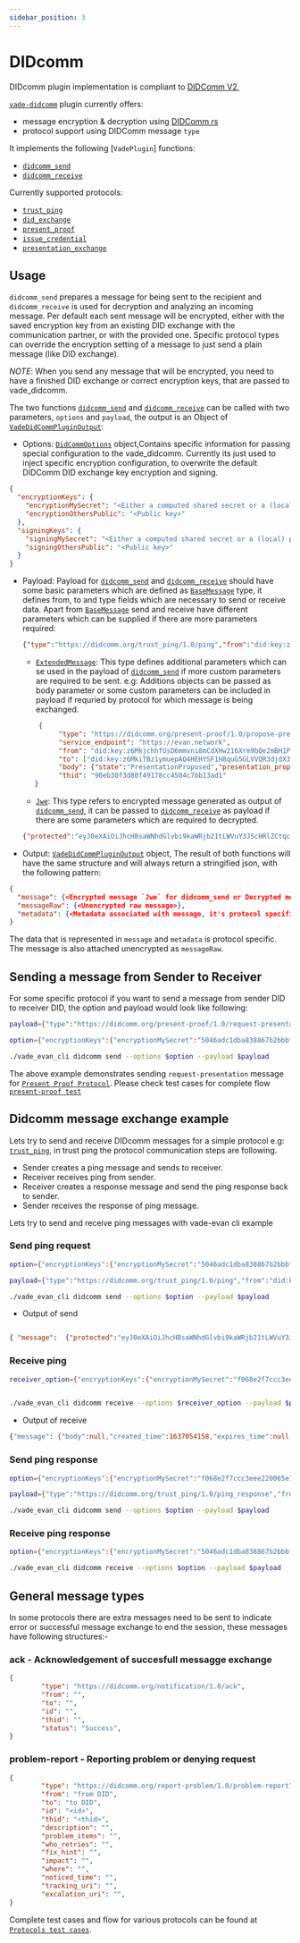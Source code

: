 ```yaml
---
sidebar_position: 3
---
```


# DIDcomm

DIDcomm plugin implementation is compliant to [DIDComm V2](https://identity.foundation/didcomm-messaging/spec/),

[`vade-didcomm`] plugin currently offers:

- message encryption & decryption using [DIDComm rs](https://github.com/decentralized-identity/didcomm-rs)
- protocol support using DIDComm message `type`

It implements the following [`VadePlugin`] functions:

- [`didcomm_send`]
- [`didcomm_receive`]

Currently supported protocols:

- [`trust_ping`]
- [`did_exchange`]
- [`present_proof`]
- [`issue_credential`]
- [`presentation_exchange`]

## Usage

`didcomm_send` prepares a message for being sent to the recipient and `didcomm_receive` is used for decryption and analyzing an incoming message. Per default each sent message will be encrypted, either with the saved encryption key from an existing DID exchange with the communication partner, or with the provided one. Specific protocol types can override the encryption setting of a message to just send a plain message (like DID exchange).

*NOTE*: When you send any message that will be encrypted, you need to have a finished DID exchange or correct encryption keys, that are passed to vade_didcomm.

The two functions [`didcomm_send`] and [`didcomm_receive`] can be called with two parameters, `options` and `payload`, the output is an Object of [`VadeDidCommPluginOutput`]:

- Options: [`DidCommOptions`] object,Contains specific information for passing special configuration to the vade_didcomm. Currently its just used to inject specific encryption configuration, to overwrite the default DIDComm DID exchange key encryption and signing.

```json
{
  "encryptionKeys": {
    "encryptionMySecret": "<Either a computed shared secret or a (local) private key>",
    "encryptionOthersPublic": "<Public key>"
  },
  "signingKeys": {
    "signingMySecret": "<Either a computed shared secret or a (local) private key>",
    "signingOthersPublic": "<Public key>"
  }
}
```

- Payload: Payload for [`didcomm_send`] and [`didcomm_receive`] should have some basic parameters which are defined as [`BaseMessage`] type, it defines from, to and type fields which are necessary to send or receive data. Apart from [`BaseMessage`] send and receive have different parameters which can be supplied if there are more parameters required:

   ```json
   {"type":"https://didcomm.org/trust_ping/1.0/ping","from":"did:key:z6MkiTBz1ymuepAQ4HEHYSF1H8quG5GLVVQR3djdX3mDooWp","to":["did:key:z6MkjchhfUsD6mmvni8mCdXHw216Xrm9bQe2mBH1P5RDjVJG"],"comment":"Hi"}
   ```

  - [`ExtendedMessage`]: This type defines additional parameters which can se used in the payload of [`didcomm_send`] if more custom parameters are     required to be sent. e.g: Additions objects can be passed as body parameter or some custom parameters can be included in payload if requried by protocol for which message is being exchanged. 
   
   ```json
       {
            "type": "https://didcomm.org/present-proof/1.0/propose-presentation",
            "service_endpoint": "https://evan.network",
            "from": "did:key:z6MkjchhfUsD6mmvni8mCdXHw216Xrm9bQe2mBH1P5RDjVJG",
            "to": ["did:key:z6MkiTBz1ymuepAQ4HEHYSF1H8quG5GLVVQR3djdX3mDooWp"],
            "body": {"state":"PresentationProposed","presentation_proposal":{"attribute":[{"name":"90eb30f3d80f49178cc4504c7bb13ad1","cred_def_id":"cred_def_id","mime_type":"application/json","value":"YmFzZSA2NCBkYXRhIHN0cmluZw","referent":"referent"}],"predicate":[{"name":"some name","cred_def_id":"cred_def_id","predicate":"application/json","threshold":5}]}},
            "thid": "90eb30f3d80f49178cc4504c7bb13ad1"
      }

   ```
   
  - [`Jwe`]: This type refers to encrypted message generated as output of [`didcomm_send`], it can be passed to [`didcomm_receive`] as payload if there are some parameters which are required to decrypted.

  ```json
  {"protected":"eyJ0eXAiOiJhcHBsaWNhdGlvbi9kaWRjb21tLWVuY3J5cHRlZCtqc29uIiwiZW5jIjoiWEMyMFAiLCJraWQiOiI5NjVkNjk5NzYwYzcyN2EwNGRiMjJiY2U2ZmUyMDg3NmUyMTI2YjhmMWE2NGUxZGU0MmI0OWJjY2I5ZTg4MWFhIiwic2tpZCI6ImRpZDprZXk6ejZNa2pjaGhmVXNENm1tdm5pOG1DZFhIdzIxNlhybTliUWUybUJIMVA1UkRqVkpHIiwiYWxnIjoiRUNESC0xUFUrWEMyMFBLVyJ9","recipients":[{"header":{"key_ops":[],"alg":"ECDH-1PU+XC20PKW","kid":"did:key:z6MkiTBz1ymuepAQ4HEHYSF1H8quG5GLVVQR3djdX3mDooWp","epk":{"kty":"OKP","crv":"X25519","x":"d1PRwEdAaCg9lFa6zdpkYLkNvyo8o-0Mq8dIDVWaASA"},"iv":"PEI8C2IyJsWnIrfg0n2-1TGxlIj3REyQ","tag":"yOFwRajO794tj47ConOLAA"},"encrypted_key":"V5UNErvAqHoqOWwyZ9hcOsrd0KI_nsBNyTpEiTjOhyE"}],"ciphertext":"s3qUEJPjsnLVsKc5kbvKfH4w1FuVLg-CHOCjWTmBvdDyw1ldBZd6qpn97YSDOY3IX7wZ-W6gGHtuL-spdPQt8XAKnrJAteU0U28_9infWKeMFypbtAzSHjzp51R0wugBur1XfjetYhL7s1igdGu3L0sfKkcgG1y1zRNc9PswZWEUvLVZ4Bc4fFkGZ_EWYBOqGZQ3wAzl8cf5XIwhDGVynCDNN3YGadJxrDvHtGkBZdgPohAZIzbDD_7H3FTlWrKDFrpwemfXTh5nPTuoDf6xU65bLPd_XNCi-lM21rpFw4HfcyMK0TnMrLFTfYT8qETzeDx067jCt3Po7v_Ax4wENP9RtcGWmLDnJBWCiIpV_QV_p6CQ8MnmpX5xqPk7BGOmdhnlc4MSGklEbQywhrQrNzFXOD7u4FuiGubUV3HcBogERXLNj1V_SpwrBgms5oMKWjJ0X8Z3SOgCQtlM2IqzQ6iFxvgdf6YiL-jOVy6hiEUjxPEtTKbjBdPSO_frrMo6rmSDYRM-L7c9r7mc2pJ81pxYlr1-15W7SF1rpCAsky_Ct68xym3GtVCFH6K5G2vekClRlSV-_Qrvliuz6QdYAsNEFbabxYd_G09wGeIM5g2OKmWm6Z1CRfr1wEEko65Ml4HHWmRHiWYDbMGJcfh8RPOoOZQ9qx9uA0PskjH8Jmvrwo9t_5SMRLYuLyRy2-_1KNd69r820eGxSVbhScvRIu0b6oE7dV25CnIYqiwXovGuwVZw0ZKbPSPoDarsZpYHXeZPhvQEm694YXW7GE_zYu41KHH6nCA2fq72tPZJloO-8kmN3N_rXWLvzgTCKX0m2o4v9KYfa6QA5J-A_o799tcK9MK-WUETBUclIwSBxz9XGkI3v-KI2WnCf7bg4pxJiisgfcMHiAe2CM5srlH7p5pLuGhgP8qDoum1Wyc4lCgaVjPmimtuBVXxCyfU91RlBpaKXEtaS5MKMKQFbl4UfLIUI9hOYBj5gZs8G61km2StyitLo5Vplvqr3duS1kfaQKfnDKF4AZP0OTIFYwLjsUMYHb3WR4nMMeKka829gMIJf2zZcc9_1DSeRu4mP2_w5eoaK37eZEJ-2IzAUGFNazNLYKVj0AC68zeCAiEELPfvfpFOBs4QxOc6_OdNw1L42P2PaiRnzGuePSUOKvw6QVJt9kYQkhRpEB48T0K5b75X5wtejwum85sauEPIAaWR-GuOq1JteiZP3718EmNRBFfRcM0Hoc6nFUcQv5UpIJw6hzG6PHSAyNwXJnCHTeXhJQdCcCHhj1nTitaqUvaFzR-KK1UMOzgxD9KXHpGEADfZxOZ_qQvKCyAggNmzu2RmRIAVd2_Fx8eU7ElDzj3xyI7BSQX7N8gDspLcQ1j22EpV18IbqlDQzV0-DMAwvGSJveShmCMQVChn2k-MVqf3PhWVM_3FabZKuYGH_p0uTOyWo8Y1dFHPmvsA2n4NGiw_Stw9tU1TAfAoLQY2-n3X-BhLwu4m9JmHsI83kUagHA-CRDYeXQ2-KexVx1CLo3vr-S77t0vUhKBhfjTF40w2q3VjpeJqqAka9Qh2-DK2zWc0Xc3tKrnM3riGcH3oeP58YFFhPsPjVODHwC0tUxjxybEbziBIMzN6Dj7bSudYHLgGzV4E0xEMCYO4rIQCehqCJheJABEfRAC520BemPgT_I5B-siqk108OD3n6Uj_6xVkVIjlyRSVqdWAtv2hrzxGoE8Alft7JIyt-eLHuMUiTLxCg45ca5nEbzZHIjqvbVIToKfr9lU0plcEdHI4nPp3Hsz8g3MsLmnFjFwZQrX5QI07sryZiMmtSVxLrSEa4eYftTui_cetKQBctKmC3x_4w1RN7d4QnJQxBPSFoB6SspFlw2dRL4sUZqNngdZ2WrFPuKjjLXBbAZtA7iUk0gRH9bBpQzhDKvc3Dv9OHgOfmdvF3onYLAXVPYEf3GbvZyBTcyyNCsr1iRzdPTz4CwSAxK7vHUlWhNkEYdWWNnfSIfe7ueJPmcGqu-dja-t26Zt2kgZk8phlBGQVgowjQl1oDGk3IYnHfVZaKJy9y7Yu_2RAyQkXvFW-0ptz61Lm6LwuWwmFV0tB8db803HL4t8QrBAD0-UaIVLhWhvMn9Ot2MxmaybjotZ9tTEZqSnPZuB3h5vclU2HjKXr2ZZAoCoYdKzP-yNPLl_KNmmCppJGWxfXtHpTeaiqIAWlW6jTUcXXDbr5qVg2dQMSgIkOyNBxQfS1PE0MB2vZ9ZXBvuPu7VBA3q4gGvzvNX0AoCeUuDr7cDP-WUDuj4b0UuyItqnlv9RVoegQZEriY2CrxnftJs4jYUWS5pgf5OVMTbZb3yWAwohFY0_KZhCIckszF6FeB2JxYYCkaxXHkLPXASKEVSfUE4S7EJw4EcWZmoIXJdW4Ex9Uj58IZCgzTk8MX8RXlMQankEB9A","iv":"0hua0wULMOY8TsbwQDX4Dm-rYOP5sz8n","tag":"pqVXn6G1b4fSteLcQjtReQ"}
  ```


- Output: [`VadeDidCommPluginOutput`] object, The result of both functions will have the same structure and will always return a stringified json, with the following pattern:

```json
{
  "message": {<Encrypted message `Jwe` for didcomm_send or Decrypted message for didcomm_receive>},
  "messageRaw": {<Unencrypted raw message>},
  "metadata": {<Metadata associated with message, it's protocol specific and optional>}
}
```

The data that is represented in `message` and `metadata` is protocol specific. The message is also attached unencrypted as `messageRaw`.

## Sending a message from Sender to Receiver 

For some specific protocol if you want to send a message from sender DID to receiver DID, the option and payload would look like following:

```sh
payload={"type":"https://didcomm.org/present-proof/1.0/request-presentation","service_endpoint":"https://evan.network","from":"did:key:z6MkiTBz1ymuepAQ4HEHYSF1H8quG5GLVVQR3djdX3mDooWp","to":["did:key:z6MkjchhfUsD6mmvni8mCdXHw216Xrm9bQe2mBH1P5RDjVJG"],"body":{"state":"PresentationRequested","presentation_attach":[{"type":"https://didcomm.org/present-proof/1.0/request-presentation","id":"1efc7eca99254891ba49ecfefe46c9b8","mime_type":"application/json","data":"YmFzZSA2NCBkYXRhIHN0cmluZw"}]},"thid":"1efc7eca99254891ba49ecfefe46c9b8"}

option={"encryptionKeys":{"encryptionMySecret":"5046adc1dba838867b2bbbfdd0c3423e58b57970b5267a90f57960924a87f156","encryptionOthersPublic":"d92f5eeaa24fd4e66221c770f704a5e2639a476bab82cfec40bd2874abeb481f"},"signingKeys":{"signingMySecret":"0eef2b066f5ceff7305db222f934e4bff8cc93dfdcc366ec6670287d4c71a4a3","signingOthersPublic":"653c161434879919469c6dd43cf1d561d4facf8fdcbd926789d0dc9f260bd33c"},"skipProtocolHandling":false}

./vade_evan_cli didcomm send --options $option --payload $payload

```
The above example demonstrates sending `request-presentation` message for [`Present Proof Protocol`]. 
Please check test cases for complete flow [`present-proof test`]

## Didcomm message exchange example

Lets try to send and receive DIDcomm messages for a simple protocol e.g: [`trust_ping`], in trust ping the protocol communication steps are following.

- Sender creates a ping message and sends to receiver.
- Receiver receives ping from sender.
- Receiver creates a response message and send the ping response back to sender.
- Sender  receives the response of ping message.

Lets try to send and receive ping messages with vade-evan cli example

### Send ping request

```sh
option={"encryptionKeys":{"encryptionMySecret":"5046adc1dba838867b2bbbfdd0c3423e58b57970b5267a90f57960924a87f156","encryptionOthersPublic":"d92f5eeaa24fd4e66221c770f704a5e2639a476bab82cfec40bd2874abeb481f"},"signingKeys":{"signingMySecret":"0eef2b066f5ceff7305db222f934e4bff8cc93dfdcc366ec6670287d4c71a4a3","signingOthersPublic":"653c161434879919469c6dd43cf1d561d4facf8fdcbd926789d0dc9f260bd33c"},"skipProtocolHandling":false}

payload={"type":"https://didcomm.org/trust_ping/1.0/ping","from":"did:key:z6MkiTBz1ymuepAQ4HEHYSF1H8quG5GLVVQR3djdX3mDooWp","to":["did:key:z6MkjchhfUsD6mmvni8mCdXHw216Xrm9bQe2mBH1P5RDjVJG"],"comment":"Hi"}
```

```sh
./vade_evan_cli didcomm send --options $option --payload $payload
```
- Output of send 

```json

{ "message":  {"protected":"eyJ0eXAiOiJhcHBsaWNhdGlvbi9kaWRjb21tLWVuY3J5cHRlZCtqc29uIiwiZW5jIjoiWEMyMFAiLCJraWQiOiI5NjVkNjk5NzYwYzcyN2EwNGRiMjJiY2U2ZmUyMDg3NmUyMTI2YjhmMWE2NGUxZGU0MmI0OWJjY2I5ZTg4MWFhIiwic2tpZCI6ImRpZDprZXk6ejZNa2pjaGhmVXNENm1tdm5pOG1DZFhIdzIxNlhybTliUWUybUJIMVA1UkRqVkpHIiwiYWxnIjoiRUNESC0xUFUrWEMyMFBLVyJ9","recipients":[{"header":{"key_ops":[],"alg":"ECDH-1PU+XC20PKW","kid":"did:key:z6MkiTBz1ymuepAQ4HEHYSF1H8quG5GLVVQR3djdX3mDooWp","epk":{"kty":"OKP","crv":"X25519","x":"d1PRwEdAaCg9lFa6zdpkYLkNvyo8o-0Mq8dIDVWaASA"},"iv":"PEI8C2IyJsWnIrfg0n2-1TGxlIj3REyQ","tag":"yOFwRajO794tj47ConOLAA"},"encrypted_key":"V5UNErvAqHoqOWwyZ9hcOsrd0KI_nsBNyTpEiTjOhyE"}],"ciphertext":"s3qUEJPjsnLVsKc5kbvKfH4w1FuVLg-CHOCjWTmBvdDyw1ldBZd6qpn97YSDOY3IX7wZ-W6gGHtuL-spdPQt8XAKnrJAteU0U28_9infWKeMFypbtAzSHjzp51R0wugBur1XfjetYhL7s1igdGu3L0sfKkcgG1y1zRNc9PswZWEUvLVZ4Bc4fFkGZ_EWYBOqGZQ3wAzl8cf5XIwhDGVynCDNN3YGadJxrDvHtGkBZdgPohAZIzbDD_7H3FTlWrKDFrpwemfXTh5nPTuoDf6xU65bLPd_XNCi-lM21rpFw4HfcyMK0TnMrLFTfYT8qETzeDx067jCt3Po7v_Ax4wENP9RtcGWmLDnJBWCiIpV_QV_p6CQ8MnmpX5xqPk7BGOmdhnlc4MSGklEbQywhrQrNzFXOD7u4FuiGubUV3HcBogERXLNj1V_SpwrBgms5oMKWjJ0X8Z3SOgCQtlM2IqzQ6iFxvgdf6YiL-jOVy6hiEUjxPEtTKbjBdPSO_frrMo6rmSDYRM-L7c9r7mc2pJ81pxYlr1-15W7SF1rpCAsky_Ct68xym3GtVCFH6K5G2vekClRlSV-_Qrvliuz6QdYAsNEFbabxYd_G09wGeIM5g2OKmWm6Z1CRfr1wEEko65Ml4HHWmRHiWYDbMGJcfh8RPOoOZQ9qx9uA0PskjH8Jmvrwo9t_5SMRLYuLyRy2-_1KNd69r820eGxSVbhScvRIu0b6oE7dV25CnIYqiwXovGuwVZw0ZKbPSPoDarsZpYHXeZPhvQEm694YXW7GE_zYu41KHH6nCA2fq72tPZJloO-8kmN3N_rXWLvzgTCKX0m2o4v9KYfa6QA5J-A_o799tcK9MK-WUETBUclIwSBxz9XGkI3v-KI2WnCf7bg4pxJiisgfcMHiAe2CM5srlH7p5pLuGhgP8qDoum1Wyc4lCgaVjPmimtuBVXxCyfU91RlBpaKXEtaS5MKMKQFbl4UfLIUI9hOYBj5gZs8G61km2StyitLo5Vplvqr3duS1kfaQKfnDKF4AZP0OTIFYwLjsUMYHb3WR4nMMeKka829gMIJf2zZcc9_1DSeRu4mP2_w5eoaK37eZEJ-2IzAUGFNazNLYKVj0AC68zeCAiEELPfvfpFOBs4QxOc6_OdNw1L42P2PaiRnzGuePSUOKvw6QVJt9kYQkhRpEB48T0K5b75X5wtejwum85sauEPIAaWR-GuOq1JteiZP3718EmNRBFfRcM0Hoc6nFUcQv5UpIJw6hzG6PHSAyNwXJnCHTeXhJQdCcCHhj1nTitaqUvaFzR-KK1UMOzgxD9KXHpGEADfZxOZ_qQvKCyAggNmzu2RmRIAVd2_Fx8eU7ElDzj3xyI7BSQX7N8gDspLcQ1j22EpV18IbqlDQzV0-DMAwvGSJveShmCMQVChn2k-MVqf3PhWVM_3FabZKuYGH_p0uTOyWo8Y1dFHPmvsA2n4NGiw_Stw9tU1TAfAoLQY2-n3X-BhLwu4m9JmHsI83kUagHA-CRDYeXQ2-KexVx1CLo3vr-S77t0vUhKBhfjTF40w2q3VjpeJqqAka9Qh2-DK2zWc0Xc3tKrnM3riGcH3oeP58YFFhPsPjVODHwC0tUxjxybEbziBIMzN6Dj7bSudYHLgGzV4E0xEMCYO4rIQCehqCJheJABEfRAC520BemPgT_I5B-siqk108OD3n6Uj_6xVkVIjlyRSVqdWAtv2hrzxGoE8Alft7JIyt-eLHuMUiTLxCg45ca5nEbzZHIjqvbVIToKfr9lU0plcEdHI4nPp3Hsz8g3MsLmnFjFwZQrX5QI07sryZiMmtSVxLrSEa4eYftTui_cetKQBctKmC3x_4w1RN7d4QnJQxBPSFoB6SspFlw2dRL4sUZqNngdZ2WrFPuKjjLXBbAZtA7iUk0gRH9bBpQzhDKvc3Dv9OHgOfmdvF3onYLAXVPYEf3GbvZyBTcyyNCsr1iRzdPTz4CwSAxK7vHUlWhNkEYdWWNnfSIfe7ueJPmcGqu-dja-t26Zt2kgZk8phlBGQVgowjQl1oDGk3IYnHfVZaKJy9y7Yu_2RAyQkXvFW-0ptz61Lm6LwuWwmFV0tB8db803HL4t8QrBAD0-UaIVLhWhvMn9Ot2MxmaybjotZ9tTEZqSnPZuB3h5vclU2HjKXr2ZZAoCoYdKzP-yNPLl_KNmmCppJGWxfXtHpTeaiqIAWlW6jTUcXXDbr5qVg2dQMSgIkOyNBxQfS1PE0MB2vZ9ZXBvuPu7VBA3q4gGvzvNX0AoCeUuDr7cDP-WUDuj4b0UuyItqnlv9RVoegQZEriY2CrxnftJs4jYUWS5pgf5OVMTbZb3yWAwohFY0_KZhCIckszF6FeB2JxYYCkaxXHkLPXASKEVSfUE4S7EJw4EcWZmoIXJdW4Ex9Uj58IZCgzTk8MX8RXlMQankEB9A","iv":"0hua0wULMOY8TsbwQDX4Dm-rYOP5sz8n","tag":"pqVXn6G1b4fSteLcQjtReQ"},"messageRaw": {"body":null,"created_time":1637240575,"expires_time":null,"from":"did:key:z6MkjchhfUsD6mmvni8mCdXHw216Xrm9bQe2mBH1P5RDjVJG","id":"ada405b6-cbb2-4bab-9813-b750494e8ae5","pthid":null,"type":"https://didcomm.org/trust_ping/1.0/ping_response","thid":null,"to":["did:key:z6MkiTBz1ymuepAQ4HEHYSF1H8quG5GLVVQR3djdX3mDooWp"],"comment":"hello,there?"},"metadata": {}}
```

### Receive ping

```sh
receiver_option={"encryptionKeys":{"encryptionMySecret":"f068e2f7ccc3eee220065e1dc937d34d548ec59be6488fea5ae1397e63f81c52","encryptionOthersPublic":"5bf55c73b82ebe22be80f3430667af570fae2556a6415e6b30d4065300aa947d"},"signingKeys":{"signingMySecret":"27a98eb5846de97476c8a92f627602a4f75e0b0af78045f2883f9fad428bf76a","signingOthersPublic":"ce341ea46fd1a80982a66c82b172faca7a088ab3da1ab8fd208100489f428c6b"},"skipProtocolHandling":false}


./vade_evan_cli didcomm receive --options $receiver_option --payload $payload
```

- Output of receive

```sh
{"message": {"body":null,"created_time":1637054158,"expires_time":null,"from":"did:key:z6MkiTBz1ymuepAQ4HEHYSF1H8quG5GLVVQR3djdX3mDooWp","id":"5bbb0be3-accb-4dba-bb9f-9122ededb45a","pthid":null,"type":"https://didcomm.org/trust_ping/1.0/ping","thid":null,"to":["did:key:z6MkjchhfUsD6mmvni8mCdXHw216Xrm9bQe2mBH1P5RDjVJG"],"comment":"Hi"},                "messageRaw": {"body":null,"created_time":1637054158,"expires_time":null,"from":"did:key:z6MkiTBz1ymuepAQ4HEHYSF1H8quG5GLVVQR3djdX3mDooWp","id":"5bbb0be3-accb-4dba-bb9f-9122ededb45a","pthid":null,"type":"https://didcomm.org/trust_ping/1.0/ping","thid":null,"to":["did:key:z6MkjchhfUsD6mmvni8mCdXHw216Xrm9bQe2mBH1P5RDjVJG"],"comment":"Hi"},                "metadata": {}}
```

### Send ping response

```sh
option={"encryptionKeys":{"encryptionMySecret":"f068e2f7ccc3eee220065e1dc937d34d548ec59be6488fea5ae1397e63f81c52","encryptionOthersPublic":"5bf55c73b82ebe22be80f3430667af570fae2556a6415e6b30d4065300aa947d"},"signingKeys":{"signingMySecret":"27a98eb5846de97476c8a92f627602a4f75e0b0af78045f2883f9fad428bf76a","signingOthersPublic":"ce341ea46fd1a80982a66c82b172faca7a088ab3da1ab8fd208100489f428c6b"},"skipProtocolHandling":false}

payload={"type":"https://didcomm.org/trust_ping/1.0/ping_response","from":"did:key:z6MkjchhfUsD6mmvni8mCdXHw216Xrm9bQe2mBH1P5RDjVJG","to":["did:key:z6MkiTBz1ymuepAQ4HEHYSF1H8quG5GLVVQR3djdX3mDooWp"],"comment":"hello,there?"}
```

```sh
./vade_evan_cli didcomm send --options $option --payload $payload
```

### Receive ping response

```sh
option={"encryptionKeys":{"encryptionMySecret":"5046adc1dba838867b2bbbfdd0c3423e58b57970b5267a90f57960924a87f156","encryptionOthersPublic":"d92f5eeaa24fd4e66221c770f704a5e2639a476bab82cfec40bd2874abeb481f"},"signingKeys":{"signingMySecret":"0eef2b066f5ceff7305db222f934e4bff8cc93dfdcc366ec6670287d4c71a4a3","signingOthersPublic":"653c161434879919469c6dd43cf1d561d4facf8fdcbd926789d0dc9f260bd33c"},"skipProtocolHandling":false}

./vade_evan_cli didcomm receive --options $option --payload $payload
```

## General message types
In some protocols there are extra messages need to be sent to indicate error or successful message exchange to end the session, these messages have following structures:-

### ack - Acknowledgement of succesfull messagge exchange

```json
{
        "type": "https://didcomm.org/notification/1.0/ack",
        "from": "",
        "to": "",
        "id": "",
        "thid": "",
        "status": "Success",
}
```
### problem-report -  Reporting problem or denying request

```json
{
        "type": "https://didcomm.org/report-problem/1.0/problem-report",
        "from": "from DID",
        "to": "to DID",
        "id": "<id>",
        "thid": "<thid>",
        "description": "",
        "problem_items": "",
        "who_retries": "",
        "fix_hint": "",
        "impact": "",
        "where": "",
        "noticed_time": "",
        "tracking_uri": "",
        "excalation_uri": "",
}
```
Complete test cases and flow for various protocols can be found at [`Protocols test cases`].

[`vade-didcomm`]: https://git.slock.it/equs/interop/vade/vade-didcomm
[`didcomm_send`]: https://git.slock.it/equs/interop/vade/vade-didcomm/-/blob/main/src/vade_didcomm.rs#L44
[`didcomm_receive`]: https://git.slock.it/equs/interop/vade/vade-didcomm/-/blob/main/src/vade_didcomm.rs#L121
[`did_exchange`]: https://github.com/hyperledger/aries-rfcs/blob/main/features/0023-did-exchange/README.md
[`DidCommOptions`]: https://git.slock.it/equs/interop/vade/vade-didcomm/-/blob/main/src/datatypes.rs#L166
[`VadeDidCommPluginOutput`]: https://git.slock.it/equs/interop/vade/vade-didcomm/-/blob/main/src/datatypes.rs#L172
[`BaseMessage`]: https://git.slock.it/equs/interop/vade/vade-didcomm/-/blob/main/src/datatypes.rs#L92
[`ExtendedMessage`]: https://git.slock.it/equs/interop/vade/vade-didcomm/-/blob/main/src/datatypes.rs#L100
[`Jwe`]: https://github.com/evannetwork/didcomm-rs/blob/f3c9499b7f09bef1765bcdb5f5e9ec207b40ac38/src/messages/jwe.rs#L33
[`trust_ping`]: https://github.com/hyperledger/aries-rfcs/blob/main/features/0048-trust-ping/README.md
[`DID exchange protocol`]: https://github.com/hyperledger/aries-rfcs/tree/master/features/0023-did-exchange
[`Present Proof Protocol`]: https://github.com/hyperledger/aries-rfcs/tree/master/features/0037-present-proof
[`present-proof test`]: https://git.slock.it/equs/interop/vade/vade-didcomm/-/blob/main/tests/present-proof.rs
[`Issue Credential Protocol`]: https://github.com/hyperledger/aries-rfcs/tree/main/features/0036-issue-credential#preview-credential
[`issue-credential test`]: https://git.slock.it/equs/interop/vade/vade-didcomm/-/blob/main/tests/issue-credential.rs
[`Presentation Exchange Protocol`]: https://identity.foundation/presentation-exchange/
[`presentation-exchange test`]: https://git.slock.it/equs/interop/vade/vade-didcomm/-/blob/main/tests/presentation-exchange.rs
[`present_proof`]: https://git.slock.it/equs/interop/vade/vade-didcomm/-/tree/develop#present_proof-protocol
[`issue_credential`]: https://git.slock.it/equs/interop/vade/vade-didcomm/-/tree/develop#issue_credential-protocol
[`presentation_exchange`]: https://git.slock.it/equs/interop/vade/vade-didcomm/-/tree/develop#presentation_exchange-protocol
[`Protocols test cases`]:  https://git.slock.it/equs/interop/vade/vade-didcomm/-/blob/main/tests